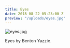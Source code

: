 ```yaml
---
title: Eyes
date: 2018-08-22 05:23:00 Z
preview: "/uploads/eyes.jpg"
---
```


![eyes.jpg](/uploads/eyes.jpg)

Eyes by Benton Yazzie.